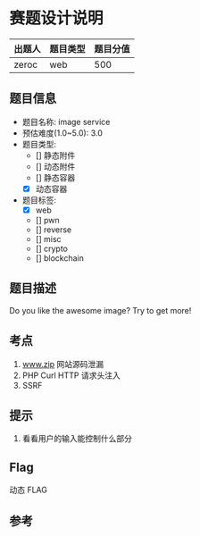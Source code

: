 # 赛题设计说明

| 出题人 | 题目类型 | 题目分值 |
| :----- | :------- | :------- |
| zeroc | web      | 500      |

## 题目信息

- 题目名称: image service
- 预估难度(1.0~5.0): 3.0
- 题目类型:
  - [] 静态附件
  - [] 动态附件
  - [] 静态容器
  - [x] 动态容器
- 题目标签:
  - [x] web
  - [] pwn
  - [] reverse
  - [] misc
  - [] crypto
  - [] blockchain

## 题目描述

Do you like the awesome image? Try to get more!

## 考点

1. www.zip 网站源码泄漏
2. PHP Curl HTTP 请求头注入
3. SSRF

## 提示

1. 看看用户的输入能控制什么部分

## Flag

动态 FLAG

## 参考
